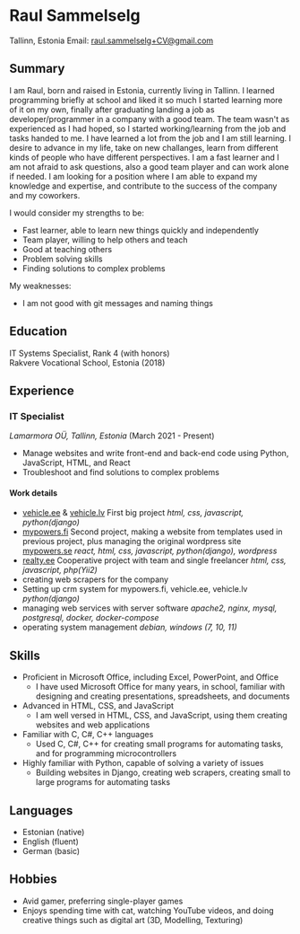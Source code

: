 # Raul Sammelselg

Tallinn, Estonia
Email: raul.sammelselg+CV@gmail.com  

## Summary

I am Raul, born and raised in Estonia, currently living in Tallinn. I learned programming briefly at school and liked it so much I started learning more of it on my own, finally after graduating landing a job as developer/programmer in a company with a good team. The team wasn't as experienced as I had hoped, so I started working/learning from the job and tasks handed to me. I have learned a lot from the job and I am still learning. I desire to advance in my life, take on new challanges, learn from different kinds of people who have different perspectives. I am a fast learner and I am not afraid to ask questions, also a good team player and can work alone if needed. I am looking for a position where I am able to expand my knowledge and expertise, and contribute to the success of the company and my coworkers.

I would consider my strengths to be:

- Fast learner, able to learn new things quickly and independently
- Team player, willing to help others and teach
- Good at teaching others
- Problem solving skills
- Finding solutions to complex problems

My weaknesses:

- I am not good with git messages and naming things

## Education

IT Systems Specialist, Rank 4 (with honors)  
Rakvere Vocational School, Estonia (2018)

## Experience

### IT Specialist

*Lamarmora OÜ, Tallinn, Estonia* (March 2021 - Present)

- Manage websites and write front-end and back-end code using Python, JavaScript, HTML, and React
- Troubleshoot and find solutions to complex problems

#### Work details

- [vehicle.ee](https://vehicle.ee) & [vehicle.lv](https://vehicle.lv) First big project *html, css, javascript, python(django)*
- [mypowers.fi](https://mypowers.fi) Second project, making a website from templates used in previous project, plus managing the original wordpress site [mypowers.se](https://mypowers.se) *react, html, css, javascript, python(django), wordpress*
- [realty.ee](https://www.realty.ee) Cooperative project with team and single freelancer *html, css, javascript, php(Yii2)*
- creating web scrapers for the company
- Setting up crm system for mypowers.fi, vehicle.ee, vehicle.lv *python(django)*
- managing web services with server software *apache2, nginx, mysql, postgresql, docker, docker-compose*
- operating system management *debian, windows (7, 10, 11)*

## Skills

- Proficient in Microsoft Office, including Excel, PowerPoint, and Office
  - I have used Microsoft Office for many years, in school, familiar with designing and creating presentations, spreadsheets, and documents
- Advanced in HTML, CSS, and JavaScript
  - I am well versed in HTML, CSS, and JavaScript, using them creating websites and web applications
- Familiar with C, C#, C++ languages
  - Used C, C#, C++ for creating small programs for automating tasks, and for programming microcontrollers
- Highly familiar with Python, capable of solving a variety of issues
  - Building websites in Django, creating web scrapers, creating small to large programs for automating tasks

## Languages

- Estonian (native)
- English (fluent)
- German (basic)

## Hobbies

- Avid gamer, preferring single-player games
- Enjoys spending time with cat, watching YouTube videos, and doing creative things such as digital art (3D, Modelling, Texturing)
